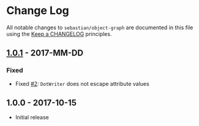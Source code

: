 # Change Log

All notable changes to `sebastian/object-graph` are documented in this file using the [Keep a CHANGELOG](http://keepachangelog.com/) principles.

## [1.0.1] - 2017-MM-DD

### Fixed

* Fixed [#2](https://github.com/sebastianbergmann/object-graph/issues/2): `DotWriter` does not escape attribute values

## 1.0.0 - 2017-10-15

* Initial release

[1.0.1]: https://github.com/sebastianbergmann/object-graph/compare/1.0.0...1.0.1
